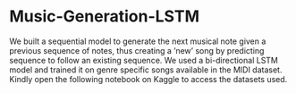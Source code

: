 # Music-Generation-LSTM

We built a sequential model to generate the next musical note given a previous sequence of notes, thus creating a ’new’ song by predicting sequence to follow an existing sequence. We used a bi-directional LSTM model and trained it on genre specific songs available in the MIDI dataset. Kindly open the following notebook on Kaggle to access the datasets used.
